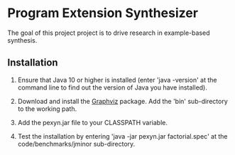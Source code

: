 # Program Extension Synthesizer

The goal of this project project is to drive research in example-based synthesis.

## Installation
1. Ensure that Java 10 or higher is installed (enter 'java -version' at the command line to find out the version of Java you have installed).

2. Download and install the [Graphviz](http://www.graphviz.org/ "Graphviz") package.
Add the 'bin' sub-directory to the working path.

3. Add the pexyn.jar file to your CLASSPATH variable.

4. Test the installation by entering 'java -jar pexyn.jar factorial.spec' at the code/benchmarks/jminor sub-directory.

